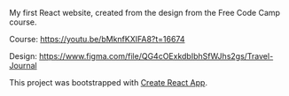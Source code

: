 My first React website, created from the design from the Free Code Camp course.

Course: https://youtu.be/bMknfKXIFA8?t=16674

Design: https://www.figma.com/file/QG4cOExkdbIbhSfWJhs2gs/Travel-Journal

This project was bootstrapped with [Create React App](https://github.com/facebook/create-react-app).
